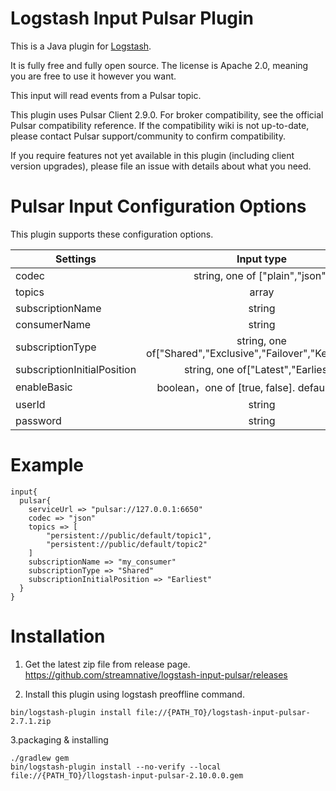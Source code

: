 # Logstash Input Pulsar Plugin

This is a Java plugin for [Logstash](https://github.com/elastic/logstash).

It is fully free and fully open source. The license is Apache 2.0, meaning you are free to use it however you want.

This input will read events from a Pulsar topic.

This plugin uses Pulsar Client 2.9.0. For broker compatibility, see the official Pulsar compatibility reference. If the compatibility wiki is not up-to-date, please contact Pulsar support/community to confirm compatibility.

If you require features not yet available in this plugin (including client version upgrades), please file an issue with details about what you need.

# Pulsar Input Configuration Options
This plugin supports these configuration options. 

| Settings    | Input type     | Required  |
| ------------- |:-------------:| -----:|
| codec      | string, one of ["plain","json"] | No |
| topics      | array | Yes |
| subscriptionName      | string | Yes |
| consumerName      | string | No |
| subscriptionType      | string, one of["Shared","Exclusive","Failover","Key_shared"] | No |
| subscriptionInitialPosition| string, one of["Latest","Earliest"] | No |
| enableBasic      | boolean，one of [true, false]. default is false | No |
| userId      | string | No |
| password      | string | No |


# Example

```
input{
  pulsar{
    serviceUrl => "pulsar://127.0.0.1:6650"
    codec => "json"
    topics => [ 
        "persistent://public/default/topic1", 
        "persistent://public/default/topic2"
    ]
    subscriptionName => "my_consumer"
    subscriptionType => "Shared"
    subscriptionInitialPosition => "Earliest"
  }
}
```


# Installation

1. Get the latest zip file from release page.
https://github.com/streamnative/logstash-input-pulsar/releases

2. Install this plugin using logstash preoffline command.

```
bin/logstash-plugin install file://{PATH_TO}/logstash-input-pulsar-2.7.1.zip
```
3.packaging & installing

```
./gradlew gem
bin/logstash-plugin install --no-verify --local file://{PATH_TO}/llogstash-input-pulsar-2.10.0.0.gem
```
